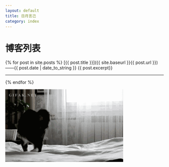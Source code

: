 ```yaml
---
layout: default
title: 日月言己
category: index
---
```


# 博客列表

{% for post in site.posts %}
 [{{ post.title }}]({{ site.baseurl }}{{ post.url }})——{{ post.date | date_to_string }}
  {{ post.excerpt}}

---

{% endfor %}



![](img/other/mao.gif)


